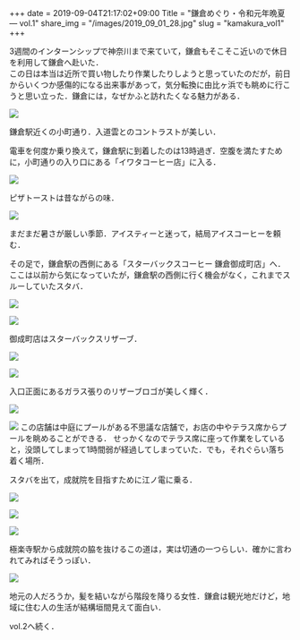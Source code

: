 +++
date  = 2019-09-04T21:17:02+09:00
Title = "鎌倉めぐり・令和元年晩夏  ―  vol.1"
share_img = "/images/2019_09_01_28.jpg"
slug = "kamakura_vol1"
+++

3週間のインターンシップで神奈川まで来ていて，鎌倉もそこそこ近いので休日を利用して鎌倉へ赴いた．<br>
この日は本当は近所で買い物したり作業したりしようと思っていたのだが，前日からいくつか感傷的になる出来事があって，気分転換に由比ヶ浜でも眺めに行こうと思い立った．鎌倉には，なぜかふと訪れたくなる魅力がある．

![](/images/2019_09_01_29.jpg)
<p class="caption">鎌倉駅近くの小町通り．入道雲とのコントラストが美しい．</p>
電車を何度か乗り換えて，鎌倉駅に到着したのは13時過ぎ．空腹を満たすために，小町通りの入り口にある「イワタコーヒー店」に入る．

![](/images/2019_09_01_26.jpg)
<p class="caption">ピザトーストは昔ながらの味．</p>

![](/images/2019_09_01_24.jpg)
<p class="caption">まだまだ暑さが厳しい季節．アイスティーと迷って，結局アイスコーヒーを頼む．</p>

その足で，鎌倉駅の西側にある「スターバックスコーヒー 鎌倉御成町店」へ．ここは以前から気になっていたが，鎌倉駅の西側に行く機会がなく，これまでスルーしていたスタバ．

![](/images/2019_09_01_9.jpg)

![](/images/2019_09_01_13.jpg)
<p class="caption">御成町店はスターバックスリザーブ．</p>

![](/images/2019_09_01_6.jpg)

![](/images/2019_09_01_8.jpg)
<p class="caption">入口正面にあるガラス張りのリザーブロゴが美しく輝く．</p>

![](/images/2019_09_01_33.jpg)

![](/images/2019_09_01_2.jpg)
この店舗は中庭にプールがある不思議な店舗で，お店の中やテラス席からプールを眺めることができる．
せっかくなのでテラス席に座って作業をしていると，没頭してしまって1時間弱が経過してしまっていた．でも，それぐらい落ち着く場所．


スタバを出て，成就院を目指すために江ノ電に乗る．

![](/images/2019_09_01_28.jpg)

![](/images/2019_09_01_20.jpg)

![](/images/2019_09_01_12.jpg)
<p class="caption">極楽寺駅から成就院の脇を抜けるこの道は，実は切通の一つらしい．確かに言われてみればそうっぽい．</p>

![](/images/2019_09_01_19.jpg)
<p class="caption">地元の人だろうか，髪を結いながら階段を降りる女性．鎌倉は観光地だけど，地域に住む人の生活が結構垣間見えて面白い．</p>

vol.2へ続く．
